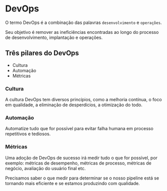 # DevOps

O termo DevOps é a combinação das palavras `desenvolvimento` e `operações`.

Seu objetivo é remover as ineficiências encontradas ao longo do processo de desenvolvimento, implantação e operações.


## Três pilares do DevOps

- Cultura
- Automação
- Métricas

### Cultura
A cultura DevOps tem diversos princípios, como a melhoria contínua, o foco em qualidade, a eliminação de desperdícios, a otimização do todo.

### Automação
Automatize tudo que for possível para evitar falha humana em processo repetitivos e tediosos.

### Métricas
Uma adoção de DevOps de sucesso irá medir tudo o que for possível, por exemplo: métricas de desempenho, métricas de processo, métricas de negócio, avaliação do usuário final etc.

Precisamos saber o que medir para determinar se o nosso pipeline está se tornando mais eficiente e se estamos produzindo com qualidade.
